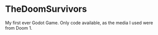 # TheDoomSurvivors
My first ever Godot Game. Only code available, as the media I used were from Doom 1.
